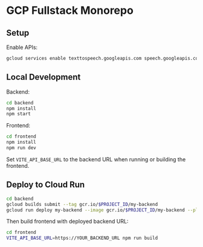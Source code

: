 # GCP Fullstack Monorepo

## Setup

Enable APIs:

```bash
gcloud services enable texttospeech.googleapis.com speech.googleapis.com translate.googleapis.com vision.googleapis.com videointelligence.googleapis.com aiplatform.googleapis.com
```

## Local Development

Backend:

```bash
cd backend
npm install
npm start
```

Frontend:

```bash
cd frontend
npm install
npm run dev
```

Set `VITE_API_BASE_URL` to the backend URL when running or building the frontend.

## Deploy to Cloud Run

```bash
cd backend
gcloud builds submit --tag gcr.io/$PROJECT_ID/my-backend
gcloud run deploy my-backend --image gcr.io/$PROJECT_ID/my-backend --platform managed
```

Then build frontend with deployed backend URL:

```bash
cd frontend
VITE_API_BASE_URL=https://YOUR_BACKEND_URL npm run build
